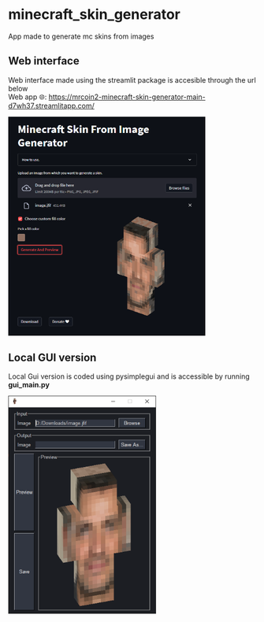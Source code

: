 # minecraft_skin_generator
App made to generate mc skins from images

## Web interface
Web interface made using the streamlit package is accesible through the url below  
Web app 🌐: https://mrcoin2-minecraft-skin-generator-main-d7wh37.streamlitapp.com/  
  
<img src="web.png" alt="screenshot of the web app" width="400"/>

## Local GUI version
Local Gui version is coded using pysimplegui and is accessible by running **gui_main.py**  
  
<img src="pysimplegui.png" alt="screenshot of the local GUI app" width="300"/>
